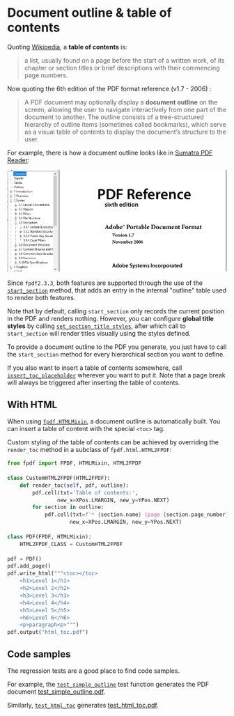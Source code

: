 # Document outline & table of contents #

Quoting [Wikipedia](https://en.wikipedia.org/wiki/Table_of_contents), a **table of contents** is:
> a list, usually found on a page before the start of a written work, of its chapter or section titles or brief descriptions with their commencing page numbers.

Now quoting the 6th edition of the PDF format reference (v1.7 - 2006) :
> A PDF document may optionally display a **document outline** on the screen, allowing the user to navigate interactively
> from one part of the document to another. The outline consists of a tree-structured hierarchy of outline items
> (sometimes called bookmarks), which serve as a visual table of contents to display the document’s structure to the user.

For example, there is how a document outline looks like in [Sumatra PDF Reader](https://www.sumatrapdfreader.org/free-pdf-reader.html):

![](document-outline.png)

Since `fpdf2.3.3`, both features are supported through the use of the [`start_section`](fpdf/fpdf.html#fpdf.fpdf.FPDF.start_section) method,
that adds an entry in the internal "outline" table used to render both features.

Note that by default, calling `start_section` only records the current position in the PDF and renders nothing.
However, you can configure **global title styles** by calling [`set_section_title_styles`](fpdf/fpdf.html#fpdf.fpdf.FPDF.set_section_title_styles),
after which call to `start_section` will render titles visually using the styles defined.

To provide a document outline to the PDF you generate, you just have to call the `start_section` method
for every hierarchical section you want to define.

If you also want to insert a table of contents somewhere,
call [`insert_toc_placeholder`](fpdf/fpdf.html#fpdf.fpdf.FPDF.insert_toc_placeholder)
wherever you want to put it.
Note that a page break will always be triggered after inserting the table of contents.

## With HTML ##

When using [`fpdf.HTMLMixin`](HTML.md), a document outline is automatically built.
You can insert a table of content with the special `<toc>` tag.

Custom styling of the table of contents can be achieved by overriding the `render_toc` method
in a subclass of `fpdf.html.HTML2FPDF`:
```python
from fpdf import FPDF, HTMLMixin, HTML2FPDF

class CustomHTML2FPDF(HTML2FPDF):
    def render_toc(self, pdf, outline):
        pdf.cell(txt='Table of contents:',
                new_x=XPos.LMARGIN, new_y=YPos.NEXT)
        for section in outline:
            pdf.cell(txt=f'* {section.name} (page {section.page_number})',
                    new_x=XPos.LMARGIN, new_y=YPos.NEXT)

class PDF(FPDF, HTMLMixin):
    HTML2FPDF_CLASS = CustomHTML2FPDF

pdf = PDF()
pdf.add_page()
pdf.write_html("""<toc></toc>
    <h1>Level 1</h1>
    <h2>Level 2</h2>
    <h3>Level 3</h3>
    <h4>Level 4</h4>
    <h5>Level 5</h5>
    <h6>Level 6</h6>
    <p>paragraph<p>""")
pdf.output("html_toc.pdf")
```

## Code samples ##

The regression tests are a good place to find code samples.

For example, the [`test_simple_outline`](https://github.com/PyFPDF/fpdf2/blob/master/test/outline/test_outline.py) test function generates the PDF document [test_simple_outline.pdf](https://github.com/PyFPDF/fpdf2/blob/master/test/outline/test_simple_outline.pdf).

Similarly, [`test_html_toc`](https://github.com/PyFPDF/fpdf2/blob/master/test/outline/test_outline_html.py)
generates [test_html_toc.pdf](https://github.com/PyFPDF/fpdf2/blob/5453422bf560a909229c82e53eb516e44fea1817/test/outline/test_html_toc.pdf).
